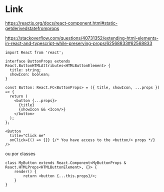 # Link

https://reactjs.org/docs/react-component.html#static-getderivedstatefromprops

https://stackoverflow.com/questions/40731352/extending-html-elements-in-react-and-typescript-while-preserving-props/62568833#62568833

```
import React from 'react';

interface ButtonProps extends React.ButtonHTMLAttributes<HTMLButtonElement> {
  title: string;
  showIcon: boolean;
}

const Button: React.FC<ButtonProps> = ({ title, showIcon, ...props }) => {
  return (
    <button {...props}>
      {title}
      {showIcon && <Icon/>}
    </button>
  );
};
```


```
<Button
  title="Click me"
  onClick={() => {}} {/* You have access to the <button/> props */}
/>
```

ou por classes
```
class MyButton extends React.Component<MyButtonProps & React.HTMLProps<HTMLButtonElement>, {}> {
    render() {
        return <button {...this.props}/>;
    }
}
```

